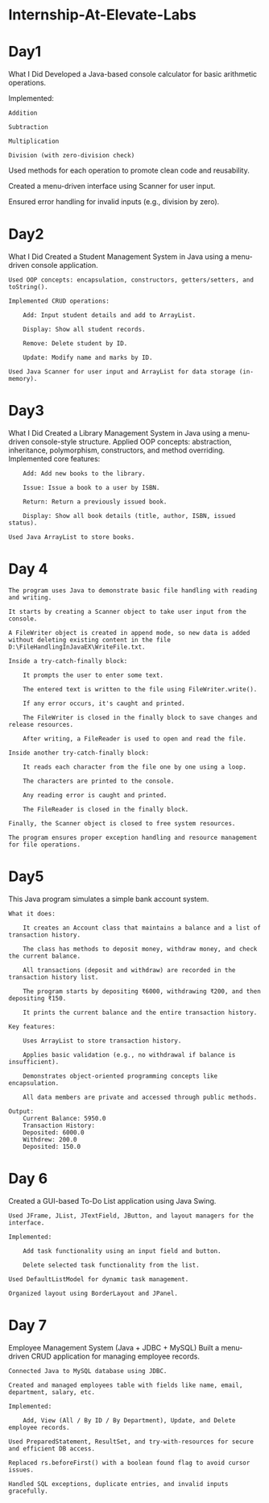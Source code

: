 # Internship-At-Elevate-Labs

# Day1
What I Did
Developed a Java-based console calculator for basic arithmetic operations.

Implemented:

    Addition

    Subtraction

    Multiplication

    Division (with zero-division check)

Used methods for each operation to promote clean code and reusability.

Created a menu-driven interface using Scanner for user input.

Ensured error handling for invalid inputs (e.g., division by zero).

# Day2
What I Did
    Created a Student Management System in Java using a menu-driven console application.

    Used OOP concepts: encapsulation, constructors, getters/setters, and toString().

    Implemented CRUD operations:

        Add: Input student details and add to ArrayList.

        Display: Show all student records.

        Remove: Delete student by ID.

        Update: Modify name and marks by ID.

    Used Java Scanner for user input and ArrayList for data storage (in-memory).

# Day3
What I Did
    Created a Library Management System in Java using a menu-driven console-style structure.
    Applied OOP concepts: abstraction, inheritance, polymorphism, constructors, and method overriding.
    Implemented core features:

        Add: Add new books to the library.

        Issue: Issue a book to a user by ISBN.

        Return: Return a previously issued book.

        Display: Show all book details (title, author, ISBN, issued status).

    Used Java ArrayList to store books.

# Day 4
    The program uses Java to demonstrate basic file handling with reading and writing.

    It starts by creating a Scanner object to take user input from the console.

    A FileWriter object is created in append mode, so new data is added without deleting existing content in the file D:\FileHandlingInJavaEX\WriteFile.txt.

    Inside a try-catch-finally block:

        It prompts the user to enter some text.

        The entered text is written to the file using FileWriter.write().

        If any error occurs, it's caught and printed.

        The FileWriter is closed in the finally block to save changes and release resources.

        After writing, a FileReader is used to open and read the file.

    Inside another try-catch-finally block:

        It reads each character from the file one by one using a loop.

        The characters are printed to the console.

        Any reading error is caught and printed.

        The FileReader is closed in the finally block.

    Finally, the Scanner object is closed to free system resources.

    The program ensures proper exception handling and resource management for file operations.

# Day5

This Java program simulates a simple bank account system.

    What it does:

        It creates an Account class that maintains a balance and a list of transaction history.

        The class has methods to deposit money, withdraw money, and check the current balance.

        All transactions (deposit and withdraw) are recorded in the transaction history list.

        The program starts by depositing ₹6000, withdrawing ₹200, and then depositing ₹150.

        It prints the current balance and the entire transaction history.

    Key features:

        Uses ArrayList to store transaction history.

        Applies basic validation (e.g., no withdrawal if balance is insufficient).

        Demonstrates object-oriented programming concepts like encapsulation.

        All data members are private and accessed through public methods.
    
    Output:
        Current Balance: 5950.0
        Transaction History:
        Deposited: 6000.0
        Withdrew: 200.0
        Deposited: 150.0

# Day 6
Created a GUI-based To-Do List application using Java Swing.

    Used JFrame, JList, JTextField, JButton, and layout managers for the interface.

    Implemented:

        Add task functionality using an input field and button.

        Delete selected task functionality from the list.

    Used DefaultListModel for dynamic task management.

    Organized layout using BorderLayout and JPanel.

# Day 7
Employee Management System (Java + JDBC + MySQL)
    Built a menu-driven CRUD application for managing employee records.

    Connected Java to MySQL database using JDBC.

    Created and managed employees table with fields like name, email, department, salary, etc.

    Implemented:

        Add, View (All / By ID / By Department), Update, and Delete employee records.

    Used PreparedStatement, ResultSet, and try-with-resources for secure and efficient DB access.

    Replaced rs.beforeFirst() with a boolean found flag to avoid cursor issues.

    Handled SQL exceptions, duplicate entries, and invalid inputs gracefully.